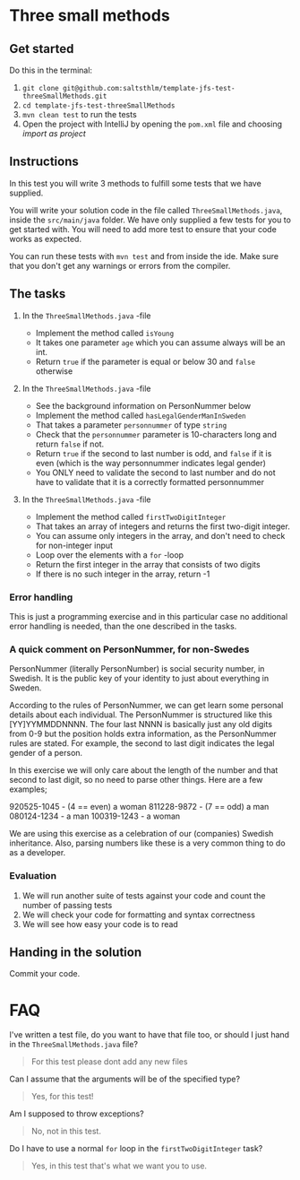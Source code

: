 # Three small methods

## Get started

Do this in the terminal:

1. `git clone git@github.com:saltsthlm/template-jfs-test-threeSmallMethods.git`
2. `cd template-jfs-test-threeSmallMethods`
3. `mvn clean test` to run the tests
4. Open the project with IntelliJ by opening the `pom.xml` file and choosing _import as project_

## Instructions

In this test you will write 3 methods to fulfill some tests that we have supplied.

You will write your solution code in the file called `ThreeSmallMethods.java`, inside the `src/main/java` folder. We have only supplied a few tests for you to get started with. You will need to add more test to ensure that your code works as expected.

You can run these tests with `mvn test` and from inside the ide. Make sure that you don't get any warnings or errors from the compiler.

## The tasks

1. In the `ThreeSmallMethods.java` -file

   - Implement the method called `isYoung`
   - It takes one parameter `age` which you can assume always will be an int.
   - Return `true` if the parameter is equal or below 30 and `false` otherwise

2. In the `ThreeSmallMethods.java` -file

   - See the background information on PersonNummer below
   - Implement the method called `hasLegalGenderManInSweden`
   - That takes a parameter `personnummer` of type `string`
   - Check that the `personnummer` parameter is 10-characters long and return `false` if not.
   - Return `true` if the second to last number is odd, and `false` if it is even (which is the way personnummer indicates legal gender)
   - You ONLY need to validate the second to last number and do not have to validate that it is a correctly formatted personnummer

3. In the `ThreeSmallMethods.java` -file

   - Implement the method called `firstTwoDigitInteger`
   - That takes an array of integers and returns the first two-digit integer.
   - You can assume only integers in the array, and don't need to check for non-integer input
   - Loop over the elements with a `for` -loop
   - Return the first integer in the array that consists of two digits
   - If there is no such integer in the array, return -1

### Error handling

This is just a programming exercise and in this particular case no additional error handling is needed, than the one described in the tasks.

### A quick comment on PersonNummer, for non-Swedes

PersonNummer (literally PersonNumber) is social security number, in Swedish. It is the public key of your identity to just about everything in Sweden.

According to the rules of PersonNummer, we can get learn some personal details about each individual.
The PersonNummer is structured like this [YY]YYMMDDNNNN. The four last NNNN is basically just any old digits from 0-9 but the position holds extra information, as the PersonNummer rules are stated. For example, the second to last digit indicates the legal gender of a person.

In this exercise we will only care about the length of the number and that second to last digit, so no need to parse other things. Here are a few examples;

920525-1045 - (4 == even) a woman
811228-9872 - (7 == odd) a man
080124-1234 - a man
100319-1243 - a woman

We are using this exercise as a celebration of our (companies) Swedish inheritance. Also, parsing numbers like these is a very common thing to do as a developer.

### Evaluation

1. We will run another suite of tests against your code and count the number of passing tests
2. We will check your code for formatting and syntax correctness
3. We will see how easy your code is to read

## Handing in the solution

Commit your code.

# FAQ

I've written a test file, do you want to have that file too, or should I just hand in the `ThreeSmallMethods.java` file?

> For this test please dont add any new files

Can I assume that the arguments will be of the specified type?

> Yes, for this test!

Am I supposed to throw exceptions?

> No, not in this test.

Do I have to use a normal `for` loop in the `firstTwoDigitInteger` task?

> Yes, in this test that's what we want you to use.
